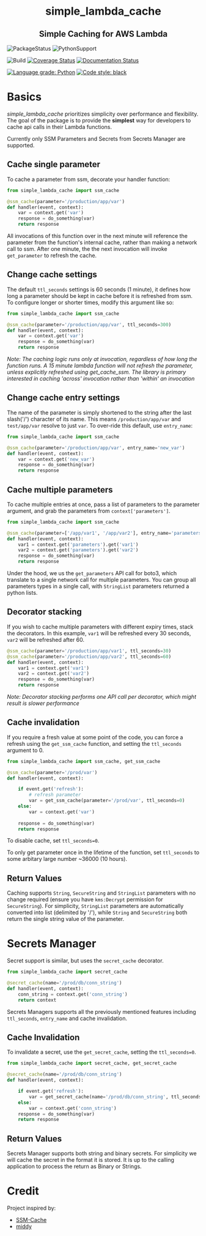 <h1 align="center"> simple_lambda_cache </h2>
<h2 align="center"> Simple Caching for AWS Lambda</h2>

![PackageStatus](https://img.shields.io/static/v1?label=status&message=beta&color=red?style=flat-square) 
![PythonSupport](https://img.shields.io/static/v1?label=python&message=3.6%20|%203.7|%203.8&color=blue?style=flat-square&logo=python)

![Build](https://github.com/keithrozario/simple_lambda_cache/workflows/Build/badge.svg?branch=release) [![Coverage Status](https://coveralls.io/repos/github/keithrozario/simple_lambda_cache/badge.svg?branch=release)](https://coveralls.io/github/keithrozario/simple_lambda_cache?branch=release) [![Documentation Status](https://readthedocs.org/projects/simple-lambda-cache/badge/?version=latest)](https://simple-lambda-cache.readthedocs.io/en/latest/?badge=latest)

[![Language grade: Python](https://img.shields.io/lgtm/grade/python/g/keithrozario/simple_lambda_cache.svg?logo=lgtm&logoWidth=18)](https://lgtm.com/projects/g/keithrozario/simple_lambda_cache/context:python) [![Code style: black](https://img.shields.io/badge/code%20style-black-000000.svg)](https://github.com/psf/black)

# Basics

_simple_lambda_cache_ prioritizes simplicity over performance and flexibility. The goal of the package is to provide the **simplest** way for developers to cache api calls in their Lambda functions.

Currently only SSM Parameters and Secrets from Secrets Manager are supported.

## Cache single parameter

To cache a parameter from ssm, decorate your handler function:

```python
from simple_lambda_cache import ssm_cache

@ssm_cache(parameter='/production/app/var')
def handler(event, context):
    var = context.get('var')
    response = do_something(var)
    return response
```
All invocations of this function over in the next minute will reference the parameter from the function's internal cache, rather than making a network call to ssm. After one minute, the the next invocation will invoke `get_parameter` to refresh the cache.

## Change cache settings

The default `ttl_seconds` settings is 60 seconds (1 minute), it defines how long a parameter should be kept in cache before it is refreshed from ssm. To configure longer or shorter times, modify this argument like so:

```python
from simple_lambda_cache import ssm_cache

@ssm_cache(parameter='/production/app/var', ttl_seconds=300)
def handler(event, context):
    var = context.get('var')
    response = do_something(var)
    return response
```

_Note: The caching logic runs only at invocation, regardless of how long the function runs. A 15 minute lambda function will not refresh the parameter, unless explicitly refreshed using get_cache_ssm. The library is primary interested in caching 'across' invocation rather than 'within' an invocation_

## Change cache entry settings

The name of the parameter is simply shortened to the string after the last slash('/') character of its name. This means `/production/app/var` and `test/app/var` resolve to just `var`. To over-ride this default, use `entry_name`:

```python
from simple_lambda_cache import ssm_cache

@ssm_cache(parameter='/production/app/var', entry_name='new_var')
def handler(event, context):
    var = context.get('new_var')
    response = do_something(var)
    return response
```

## Cache multiple parameters

To cache multiple entries at once, pass a list of parameters to the parameter argument, and grab the parameters from `context['parameters']`.

```python
from simple_lambda_cache import ssm_cache

@ssm_cache(parameter=['/app/var1', '/app/var2'], entry_name='parameters')
def handler(event, context):
    var1 = context.get('parameters').get('var1')
    var2 = context.get('parameters').get('var2')
    response = do_something(var)
    return response
```

Under the hood, we us the `get_parameters` API call for boto3, which translate to a single network call for multiple parameters. You can group all parameters types in a single call, with `StringList` parameters returned a python lists.

## Decorator stacking
If you wish to cache multiple parameters with different expiry times, stack the decorators. In this example, `var1` will be refreshed every 30 seconds, `var2` will be refreshed after 60.

```python
@ssm_cache(parameter='/production/app/var1', ttl_seconds=30)
@ssm_cache(parameter='/production/app/var2', ttl_seconds=60)
def handler(event, context):
    var1 = context.get('var1')
    var2 = context.get('var2')
    response = do_something(var)
    return response
```
_Note: Decorator stacking performs one API call per decorator, which might result is slower performance_

## Cache invalidation

If you require a fresh value at some point of the code, you can force a refresh using the `get_ssm_cache` function, and setting the `ttl_seconds` argument to 0.

```python
from simple_lambda_cache import ssm_cache, get_ssm_cache

@ssm_cache(parameter='/prod/var')
def handler(event, context):

    if event.get('refresh'):
        # refresh parameter
        var = get_ssm_cache(parameter='/prod/var', ttl_seconds=0)
    else:
        var = context.get('var')
    
    response = do_something(var)
    return response
```

To disable cache, set `ttl_seconds=0`.

To only get parameter once in the lifetime of the function, set `ttl_seconds` to some arbitary large number ~36000 (10 hours).

## Return Values

Caching supports `String`, `SecureString` and `StringList` parameters with no change required (ensure you have `kms:Decrypt` permission for `SecureString`). For simplicity, `StringList` parameters are automatically converted into list (delimited by '/'), while `String` and `SecureString` both return the single string value of the parameter.

# Secrets Manager

Secret support is similar, but uses the `secret_cache` decorator.

```python
from simple_lambda_cache import secret_cache

@secret_cache(name='/prod/db/conn_string')
def handler(event, context):
    conn_string = context.get('conn_string')
    return context
```

Secrets Managers supports all the previously mentioned features including `ttl_seconds`, `entry_name` and cache invalidation.

## Cache Invalidation

To invalidate a secret, use the `get_secret_cache`, setting the `ttl_seconds=0`.
```python
from simple_lambda_cache import secret_cache, get_secret_cache

@secret_cache(name='/prod/db/conn_string')
def handler(event, context):

    if event.get('refresh'):
        var = get_secret_cache(name='/prod/db/conn_string', ttl_seconds=0)
    else:
        var = context.get('conn_string')
    response = do_something(var)
    return response
```

## Return Values

Secrets Manager supports both string and binary secrets. For simplicity we will cache the secret in the format it is stored. It is up to the calling application to process the return as Binary or Strings.

# Credit

Project inspired by:
* [SSM-Cache](https://github.com/alexcasalboni/ssm-cache-python)
* [middy](https://github.com/middyjs/middy)
